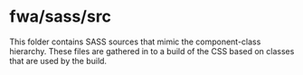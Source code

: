 # fwa/sass/src

This folder contains SASS sources that mimic the component-class hierarchy. These files
are gathered in to a build of the CSS based on classes that are used by the build.
